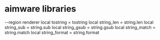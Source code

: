 # aimware libraries

--region renderer
local tostring = tostring
local string_len = string.len
local string_sub = string.sub
local string_gsub = string.gsub
local string_match = string.match
local string_format = string.format

